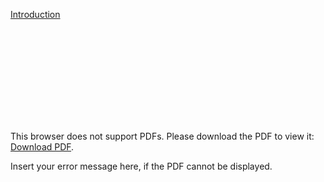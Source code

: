
[Introduction](https://rawgit.com/nwchemgit/nwchem-wiki/master/tutorial2018/1_NWChem_Intro.pdf "wikilink")

<object data="https://rawgit.com/nwchemgit/nwchem-wiki/master/tutorial2018/1_NWChem_Intro.pdf" type="application/pdf" width="700px" height="700px">
    <embed src="https://github.com/nwchemgit/nwchem-wiki/raw/master/tutorial2018/1_NWChem_Intro.pdf">
        <p>This browser does not support PDFs. Please download the PDF to view it: <a href="https://github.com/nwchemgit/nwchem-wiki/raw/master/tutorial2018/1_NWChem_Intro.pdf">Download PDF</a>.</p>
    </embed>
</object>

<div id="pdf">
  <object width="400" height="500" type="application/pdf" data="https://github.com/nwchemgit/nwchem-wiki/raw/master/tutorial2018/1_NWChem_Intro.pdf?#zoom=85&scrollbar=0&toolbar=0&navpanes=0" id="pdf_content">
    <p>Insert your error message here, if the PDF cannot be displayed.</p>
  </object>
</div>